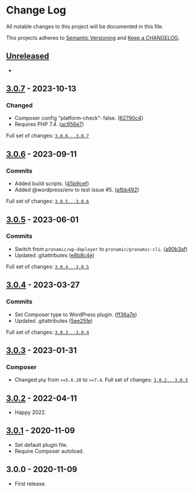 # Change Log

All notable changes to this project will be documented in this file.

This projects adheres to [Semantic Versioning](http://semver.org/) and [Keep a CHANGELOG](http://keepachangelog.com/).

## [Unreleased][unreleased]
-

## [3.0.7] - 2023-10-13

### Changed

- Composer config "platform-check": false. ([62790c4](https://github.com/pronamic/wp-gravityforms-nl/commit/62790c4bae2eeed3318e82bb35e4838ec6a99e1d))
- Requires PHP 7.4. ([ac956e7](https://github.com/pronamic/wp-gravityforms-nl/commit/ac956e7cdb1f2409c5f8003aeef19dddd6bbddd9))

Full set of changes: [`3.0.6...3.0.7`][3.0.7]

[3.0.7]: https://github.com/pronamic/wp-gravityforms-nl/compare/v3.0.6...v3.0.7

## [3.0.6] - 2023-09-11

### Commits

- Added build scripts. ([45b9cef](https://github.com/pronamic/wp-gravityforms-nl/commit/45b9cefd9a1aadbcc219575c4e0eca65f49e1bbf))
- Added @wordpress/env to test issue #5. ([afbb492](https://github.com/pronamic/wp-gravityforms-nl/commit/afbb492efd88261d84f6129874b7b7d67420958d))

Full set of changes: [`3.0.5...3.0.6`][3.0.6]

[3.0.6]: https://github.com/pronamic/wp-gravityforms-nl/compare/v3.0.5...v3.0.6

## [3.0.5] - 2023-06-01

### Commits

- Switch from `pronamic/wp-deployer` to `pronamic/pronamic-cli`. ([a90b3af](https://github.com/pronamic/wp-gravityforms-nl/commit/a90b3afa8a3a73cd75adb71cda529cc8b132fcb0))
- Updated .gitattributes ([e8b8c4e](https://github.com/pronamic/wp-gravityforms-nl/commit/e8b8c4e0a144bea598023e1a01bfc2633e0e6912))

Full set of changes: [`3.0.4...3.0.5`][3.0.5]

[3.0.5]: https://github.com/pronamic/wp-gravityforms-nl/compare/v3.0.4...v3.0.5

## [3.0.4] - 2023-03-27

### Commits

- Set Composer type to WordPress plugin. ([ff36a7e](https://github.com/pronamic/wp-gravityforms-nl/commit/ff36a7ec057d51eec93bf169b7e384aa7e89e41a))
- Updated .gitattributes ([5ee25fe](https://github.com/pronamic/wp-gravityforms-nl/commit/5ee25fe3c4ea36371a482253b52666017b1b6380))

Full set of changes: [`3.0.3...3.0.4`][3.0.4]

[3.0.4]: https://github.com/pronamic/wp-gravityforms-nl/compare/v3.0.3...v3.0.4

## [3.0.3] - 2023-01-31
### Composer

- Changed `php` from `>=5.6.20` to `>=7.4`.
Full set of changes: [`3.0.2...3.0.3`][3.0.3]

[3.0.3]: https://github.com/pronamic/wp-gravityforms-nl/compare/v3.0.2...v3.0.3

## [3.0.2] - 2022-04-11
- Happy 2022.

## [3.0.1] - 2020-11-09
- Set default plugin file.
- Require Composer autoload.

## 3.0.0 - 2020-11-09
- First release.

[unreleased]: https://github.com/pronamic/wp-gravityforms-nl/compare/3.0.2...HEAD
[3.0.2]: https://github.com/pronamic/wp-gravityforms-nl/compare/3.0.1...3.0.2
[3.0.1]: https://github.com/pronamic/wp-gravityforms-nl/compare/3.0.0...3.0.1
